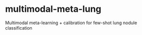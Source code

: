 # multimodal-meta-lung
Multimodal meta-learning + calibration for few-shot lung nodule classification
